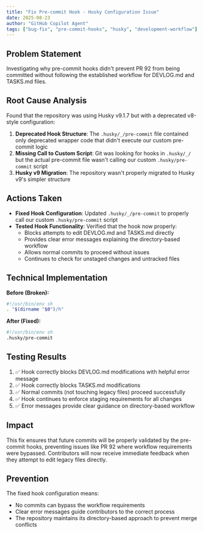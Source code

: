 ```yaml
---
title: "Fix Pre-commit Hook - Husky Configuration Issue"
date: 2025-08-23
author: "GitHub Copilot Agent"
tags: ["bug-fix", "pre-commit-hooks", "husky", "development-workflow"]
---
```


## Problem Statement

Investigating why pre-commit hooks didn't prevent PR 92 from being committed without following the established workflow for DEVLOG.md and TASKS.md files.

## Root Cause Analysis

Found that the repository was using Husky v9.1.7 but with a deprecated v8-style configuration:

1. **Deprecated Hook Structure**: The `.husky/_/pre-commit` file contained only deprecated wrapper code that didn't execute our custom pre-commit logic
2. **Missing Call to Custom Script**: Git was looking for hooks in `.husky/_/` but the actual pre-commit file wasn't calling our custom `.husky/pre-commit` script
3. **Husky v9 Migration**: The repository wasn't properly migrated to Husky v9's simpler structure

## Actions Taken

- **Fixed Hook Configuration**: Updated `.husky/_/pre-commit` to properly call our custom `.husky/pre-commit` script
- **Tested Hook Functionality**: Verified that the hook now properly:
  - Blocks attempts to edit DEVLOG.md and TASKS.md directly
  - Provides clear error messages explaining the directory-based workflow
  - Allows normal commits to proceed without issues
  - Continues to check for unstaged changes and untracked files

## Technical Implementation

**Before (Broken):**
```sh
#!/usr/bin/env sh
. "$(dirname "$0")/h"
```

**After (Fixed):**
```sh
#!/usr/bin/env sh
.husky/pre-commit
```

## Testing Results

1. ✅ Hook correctly blocks DEVLOG.md modifications with helpful error message
2. ✅ Hook correctly blocks TASKS.md modifications  
3. ✅ Normal commits (not touching legacy files) proceed successfully
4. ✅ Hook continues to enforce staging requirements for all changes
5. ✅ Error messages provide clear guidance on directory-based workflow

## Impact

This fix ensures that future commits will be properly validated by the pre-commit hooks, preventing issues like PR 92 where workflow requirements were bypassed. Contributors will now receive immediate feedback when they attempt to edit legacy files directly.

## Prevention

The fixed hook configuration means:
- No commits can bypass the workflow requirements
- Clear error messages guide contributors to the correct process
- The repository maintains its directory-based approach to prevent merge conflicts
